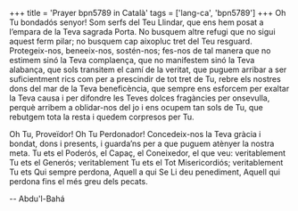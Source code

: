 +++
title = 'Prayer bpn5789 in Català'
tags = ['lang-ca', 'bpn5789']
+++
Oh Tu bondadós senyor! Som serfs del Teu Llindar, que ens hem posat a l’empara de la Teva sagrada Porta. No busquem altre refugi que no sigui aquest ferm pilar; no busquem cap aixopluc tret del Teu resguard. Protegeix-nos, beneeix-nos, sostén-nos; fes-nos de tal manera que no estimem sinó la Teva complaença, que no manifestem sinó la Teva alabança, que sols transitem el camí de la veritat, que puguem arribar a ser suficientment rics com per a prescindir de tot tret de Tu, rebre els nostres dons del mar de la Teva beneficència, que sempre ens esforcem per exaltar la Teva causa i per difondre les Teves dolces fragàncies per onsevulla, perquè arribem a oblidar-nos del jo i ens ocupem tan sols de Tu, que rebutgem tota la resta i quedem corpresos per Tu.

Oh Tu, Proveïdor! Oh Tu Perdonador! Concedeix-nos la Teva gràcia i bondat, dons i presents, i guarda’ns per a que puguem atènyer la nostra meta. Tu ets el Poderós, el Capaç, el Coneixedor, el que veu: veritablement Tu ets el Generós; veritablement Tu ets el Tot Misericordiós; veritablement Tu ets Qui sempre perdona, Aquell a qui Se Li deu penediment, Aquell qui perdona fins el més greu dels pecats.

-- Abdu'l-Bahá
